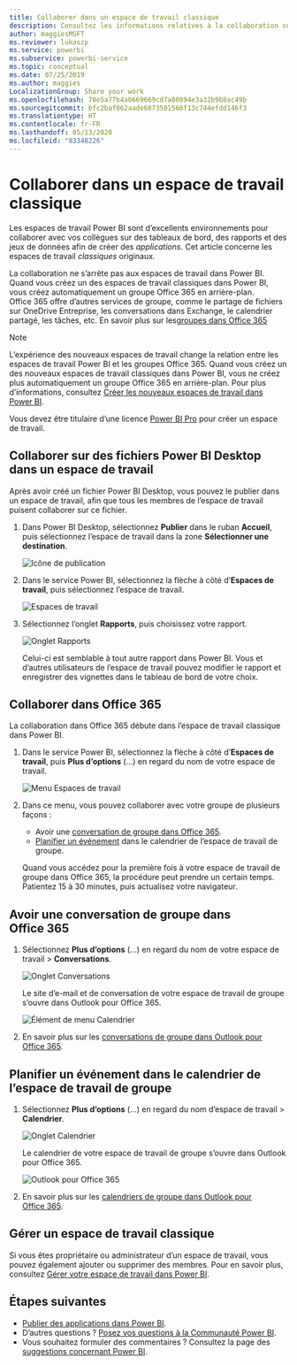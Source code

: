 ```yaml
---
title: Collaborer dans un espace de travail classique
description: Consultez les informations relatives à la collaboration sur des fichiers Power BI Desktop dans votre espace de travail et avec des services Office 365 tels que le partage de fichiers sur OneDrive Entreprise, les conversations dans Exchange, le calendrier et les tâches.
author: maggiesMSFT
ms.reviewer: lukaszp
ms.service: powerbi
ms.subservice: powerbi-service
ms.topic: conceptual
ms.date: 07/25/2019
ms.author: maggies
LocalizationGroup: Share your work
ms.openlocfilehash: 70e5a77b4a0669669cd7a80894e3a32b9b8ac49b
ms.sourcegitcommit: bfc2baf862aade6873501566f13c744efdd146f3
ms.translationtype: HT
ms.contentlocale: fr-FR
ms.lasthandoff: 05/13/2020
ms.locfileid: "83348226"
---
```

# <a name="collaborate-in-a-classic-workspace"></a>Collaborer dans un espace de travail classique
Les espaces de travail Power BI sont d’excellents environnements pour collaborer avec vos collègues sur des tableaux de bord, des rapports et des jeux de données afin de créer des *applications*. Cet article concerne les espaces de travail *classiques* originaux.  

La collaboration ne s’arrête pas aux espaces de travail dans Power BI. Quand vous créez un des espaces de travail classiques dans Power BI, vous créez automatiquement un groupe Office 365 en arrière-plan. Office 365 offre d’autres services de groupe, comme le partage de fichiers sur OneDrive Entreprise, les conversations dans Exchange, le calendrier partagé, les tâches, etc. En savoir plus sur les[groupes dans Office 365](https://support.office.com/article/Create-a-group-in-Office-365-7124dc4c-1de9-40d4-b096-e8add19209e9)

> [!NOTE]
> L’expérience des nouveaux espaces de travail change la relation entre les espaces de travail Power BI et les groupes Office 365. Quand vous créez un des nouveaux espaces de travail classiques dans Power BI, vous ne créez plus automatiquement un groupe Office 365 en arrière-plan. Pour plus d’informations, consultez [Créer les nouveaux espaces de travail dans Power BI](service-create-the-new-workspaces.md).

Vous devez être titulaire d’une licence [Power BI Pro](../fundamentals/service-features-license-type.md) pour créer un espace de travail.

## <a name="collaborate-on-power-bi-desktop-files-in-a-workspace"></a>Collaborer sur des fichiers Power BI Desktop dans un espace de travail
Après avoir créé un fichier Power BI Desktop, vous pouvez le publier dans un espace de travail, afin que tous les membres de l’espace de travail puisent collaborer sur ce fichier.

1. Dans Power BI Desktop, sélectionnez **Publier** dans le ruban **Accueil**, puis sélectionnez l’espace de travail dans la zone **Sélectionner une destination**.
   
    ![Icône de publication](media/service-collaborate-power-bi-workspace/power-bi-group-publish-pbix.png)
2. Dans le service Power BI, sélectionnez la flèche à côté d’**Espaces de travail**, puis sélectionnez l’espace de travail.
   
    ![Espaces de travail](media/service-collaborate-power-bi-workspace/power-bi-workspace-nav-arrow.png)
3. Sélectionnez l’onglet **Rapports**, puis choisissez votre rapport.
   
    ![Onglet Rapports](media/service-collaborate-power-bi-workspace/power-bi-workspace-report.png)
   
    Celui-ci est semblable à tout autre rapport dans Power BI. Vous et d’autres utilisateurs de l’espace de travail pouvez modifier le rapport et enregistrer des vignettes dans le tableau de bord de votre choix.

## <a name="collaborate-in-office-365"></a>Collaborer dans Office 365
La collaboration dans Office 365 débute dans l’espace de travail classique dans Power BI.

1. Dans le service Power BI, sélectionnez la flèche à côté d’**Espaces de travail**, puis **Plus d’options** (...) en regard du nom de votre espace de travail. 
   
   ![Menu Espaces de travail](media/service-collaborate-power-bi-workspace/power-bi-app-ellipsis.png)
2. Dans ce menu, vous pouvez collaborer avec votre groupe de plusieurs façons : 
   
   * Avoir une [conversation de groupe dans Office 365](#have-a-group-conversation-in-office-365).
   * [Planifier un événement](#schedule-an-event-on-the-group-workspace-calendar) dans le calendrier de l’espace de travail de groupe.
   
   Quand vous accédez pour la première fois à votre espace de travail de groupe dans Office 365, la procédure peut prendre un certain temps. Patientez 15 à 30 minutes, puis actualisez votre navigateur.

## <a name="have-a-group-conversation-in-office-365"></a>Avoir une conversation de groupe dans Office 365
1. Sélectionnez **Plus d’options** (...) en regard du nom de votre espace de travail \> **Conversations**. 
   
    ![Onglet Conversations](media/service-collaborate-power-bi-workspace/power-bi-app-ellipsis.png)
   
   Le site d’e-mail et de conversation de votre espace de travail de groupe s’ouvre dans Outlook pour Office 365.
   
   ![Élément de menu Calendrier](media/service-collaborate-power-bi-workspace/pbi_grps_o365convo.png)
2. En savoir plus sur les [conversations de groupe dans Outlook pour Office 365](https://support.office.com/Article/Have-a-group-conversation-a0482e24-a769-4e39-a5ba-a7c56e828b22).

## <a name="schedule-an-event-on-the-group-workspace-calendar"></a>Planifier un événement dans le calendrier de l’espace de travail de groupe
1. Sélectionnez **Plus d’options** (...) en regard du nom d’espace de travail \> **Calendrier**. 
   
   ![Onglet Calendrier](media/service-collaborate-power-bi-workspace/power-bi-app-ellipsis.png)
   
   Le calendrier de votre espace de travail de groupe s’ouvre dans Outlook pour Office 365.
   
   ![Outlook pour Office 365](media/service-collaborate-power-bi-workspace/pbi_grps_o365_calendar.png)
2. En savoir plus sur les [calendriers de groupe dans Outlook pour Office 365](https://support.office.com/Article/Add-edit-and-subscribe-to-group-events-0cf1ad68-1034-4306-b367-d75e9818376a).

## <a name="manage-a-classic-workspace"></a>Gérer un espace de travail classique
Si vous êtes propriétaire ou administrateur d’un espace de travail, vous pouvez également ajouter ou supprimer des membres. Pour en savoir plus, consultez [Gérer votre espace de travail dans Power BI](service-manage-app-workspace-in-power-bi-and-office-365.md).

## <a name="next-steps"></a>Étapes suivantes
* [Publier des applications dans Power BI](service-create-distribute-apps.md).
* D’autres questions ? [Posez vos questions à la Communauté Power BI](https://community.powerbi.com/).
* Vous souhaitez formuler des commentaires ? Consultez la page des [suggestions concernant Power BI](https://ideas.powerbi.com/forums/265200-power-bi).
